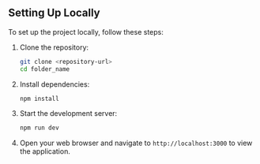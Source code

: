 ## Setting Up Locally

To set up the project locally, follow these steps:

1. Clone the repository:
   ```bash
   git clone <repository-url>
   cd folder_name
   ```

2. Install dependencies:
   ```bash
   npm install
   ```

3. Start the development server:
   ```bash
   npm run dev
   ```

4. Open your web browser and navigate to `http://localhost:3000` to view the application.